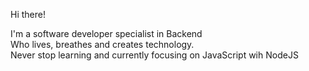 Hi there!   

I'm a software developer specialist in Backend    
Who lives, breathes and creates technology.   
Never stop learning and currently focusing on JavaScript wih NodeJS     
